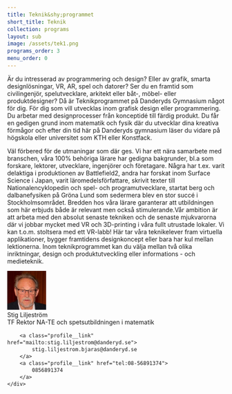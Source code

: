 ```yaml
---
title: Teknik&shy;programmet
short_title: Teknik
collection: programs
layout: sub
image: /assets/tek1.png
programs_order: 3
menu_order: 0
---
```


Är du intresserad av programmering och design? Eller av grafik, smarta designlösningar, VR, AR, spel och datorer? Ser du en framtid som civilingenjör, spelutvecklare, arkitekt eller båt-, möbel- eller produktdesigner? Då är Teknikprogrammet på Danderyds Gymnasium något för dig. 
För dig som vill utvecklas inom grafisk design eller programmering.  Du arbetar med designprocesser från konceptidé till färdig produkt. Du får en gedigen grund inom matematik och fysik där du utvecklar dina kreativa förmågor och efter din tid här på Danderyds gymnasium läser du vidare på högskola eller universitet som KTH eller Konstfack. 

Väl förbered för de utmaningar som där ges. Vi har ett nära samarbete med branschen, våra 100% behöriga lärare har gedigna bakgrunder, bl.a som forskare, lektorer, utvecklare, ingenjörer och företagare. Några har t.ex. varit delaktiga i produktionen av Battlefield2, andra har forskat inom Surface Science i Japan, varit läromedelsförfattare, skrivit texter till Nationalencyklopedin och spel- och programutvecklare, startat berg och dalbanefysiken på Gröna Lund som sedermera blev en stor succé i Stockholmsområdet. Bredden hos våra lärare garanterar att utbildningen som här erbjuds både är relevant men också stimulerande.Vår ambition är att arbeta med den absolut senaste tekniken och de senaste mjukvarorna där vi jobbar mycket med VR och 3D-printing i våra fullt utrustade lokaler. Vi kan t.o.m. stoltsera med ett VR-labb! Här tar våra teknikelever fram virtuella applikationer, bygger framtidens designkoncept eller bara har kul mellan lektionerna.  Inom teknikprogrammet kan du välja mellan två olika inriktningar, design och produktutveckling eller informations - och medieteknik.

<div class="profile">
	<img class="profile__image" src="/assets/stig.png" alt="Stig Liljeström">
	<div class="profile__info">
		<div class="profile__title">Stig Liljeström</div>
		<div>TF Rektor NA-TE och spetsutbildningen i matematik</div>

		<a class="profile__link" href="mailto:stig.liljestrom@danderyd.se">
			stig.liljestrom.bjaras@danderyd.se
		</a>
		<a class="profile__link" href="tel:08-56891374">
			0856891374
		</a>
	</div>
